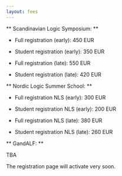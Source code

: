 ```yaml
---
layout: fees
---
```


** Scandinavian Logic Symposium: **
 
* Full registration (early): 450 EUR  
* Student registration (early): 350 EUR

* Full registration (late): 550 EUR
* Student registration (late): 420 EUR

** Nordic Logic Summer School: **

* Full registration NLS (early): 300 EUR
* Student registration NLS (early): 200 EUR

* Full registration NLS (late): 380 EUR
* Student registration NLS (late): 260 EUR

** GandALF: **

TBA

The registration page will activate very soon.

